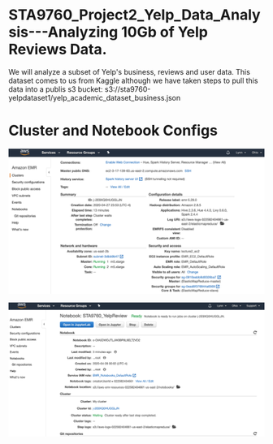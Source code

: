 # STA9760_Project2_Yelp_Data_Analysis---Analyzing 10Gb of Yelp Reviews Data.
We will analyze a subset of Yelp's business, reviews and user data. This dataset comes to us from Kaggle although we have taken steps to pull this data into a publis s3 bucket: s3://sta9760-yelpdataset1/yelp_academic_dataset_business.json

# Cluster and Notebook Configs
![](assets/cluster.png)

![](assets/notebook.png)
